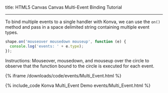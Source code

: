 title: HTML5 Canvas Canvas Multi-Event Binding Tutorial

---

To bind multiple events to a single handler with Konva, we can use the `on()` method and pass in a space delimited string containing multiple event types.

```js
shape.on('mouseover mousedown mouseup', function (e) {
  console.log('events: ' + e.type);
});
```

Instructions: Mouseover, mousedown, and mouseup over the circle to observe that the function bound to the circle is executed for each event.

{% iframe /downloads/code/events/Multi_Event.html %}

{% include_code Konva Multi_Event Demo events/Multi_Event.html %}
